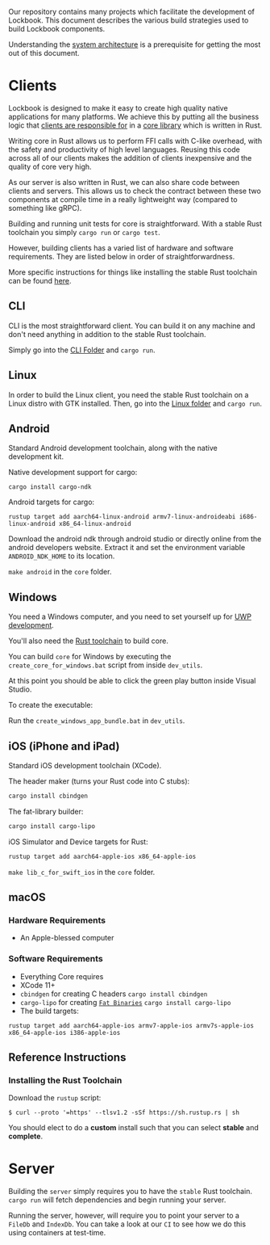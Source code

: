Our repository contains many projects which facilitate the development of Lockbook. This document describes the various build strategies used to build Lockbook components.

Understanding the [system architecture](../design-tech/system-architecture.md) is a prerequisite for getting the most out of this document.

# Clients

Lockbook is designed to make it easy to create high quality native applications for many platforms. We achieve this by putting all the business logic that [clients are responsible for](../design-tech/system-architecture.md) in a [core library](/core) which is written in Rust.

Writing core in Rust allows us to perform FFI calls with C-like overhead, with the safety and productivity of high level languages. Reusing this code across all of our clients makes the addition of clients inexpensive and the quality of core very high.

As our server is also written in Rust, we can also share code between clients and servers. This allows us to check the contract between these two components at compile time in a really lightweight way (compared to something like gRPC).

Building and running unit tests for core is straightforward. With a stable Rust toolchain you simply `cargo run` or `cargo test`.

However, building clients has a varied list of hardware and software requirements. They are listed below in order of straightforwardness.

More specific instructions for things like installing the stable Rust toolchain can be found [here](#reference-instructions).

## CLI

CLI is the most straightforward client. You can build it on any machine and don't need anything in addition to the stable Rust toolchain.

Simply go into the [CLI Folder](/clients/cli) and `cargo run`.

## Linux

In order to build the Linux client, you need the stable Rust toolchain on a
Linux distro with GTK installed. Then, go into the [Linux
folder](/clients/linux) and `cargo run`.

## Android

Standard Android development toolchain, along with the native development kit.

Native development support for cargo:
```shell script
cargo install cargo-ndk
```

Android targets for cargo:
```shell script
rustup target add aarch64-linux-android armv7-linux-androideabi i686-linux-android x86_64-linux-android
```

Download the android ndk through android studio or directly online from the android developers website. Extract it and set the environment variable `ANDROID_NDK_HOME` to its location.

`make android` in the `core` folder.


## Windows

You need a Windows computer, and you need to set yourself up for [UWP development](https://docs.microsoft.com/en-us/windows/uwp/get-started/get-set-up).

You'll also need the [Rust toolchain](https://rustup.rs/) to build core.

You can build `core` for Windows by executing the `create_core_for_windows.bat` script from inside `dev_utils`.

At this point you should be able to click the green play button inside Visual Studio.

To create the executable:

Run the `create_windows_app_bundle.bat` in `dev_utils`.

## iOS (iPhone and iPad)

Standard iOS development toolchain (XCode).

The header maker (turns your Rust code into C stubs):
```zsh
cargo install cbindgen
```

The fat-library builder:
```zsh
cargo install cargo-lipo
```

iOS Simulator and Device targets for Rust:
```zsh
rustup target add aarch64-apple-ios x86_64-apple-ios
```

`make lib_c_for_swift_ios` in the `core` folder.

## macOS

### Hardware Requirements
+ An Apple-blessed computer

###  Software Requirements
+ Everything Core requires
+ XCode 11+
+ `cbindgen` for creating C headers `cargo install cbindgen`
+ `cargo-lipo` for creating [`Fat Binaries`](https://en.wikipedia.org/wiki/Fat_binary) `cargo install cargo-lipo`
+ The build targets:

```shell script
rustup target add aarch64-apple-ios armv7-apple-ios armv7s-apple-ios x86_64-apple-ios i386-apple-ios
```

## Reference Instructions

### Installing the Rust Toolchain

Download the `rustup` script:
```
$ curl --proto '=https' --tlsv1.2 -sSf https://sh.rustup.rs | sh
```
You should elect to do a **custom** install such that you can select **stable** and **complete**.

# Server

Building the `server` simply requires you to have the `stable` Rust toolchain. `cargo run` will fetch dependencies and begin running your server.

Running the server, however, will require you to point your server to a `FileDb` and `IndexDb`. You can take a look at our `CI` to see how we do this using containers at test-time.

